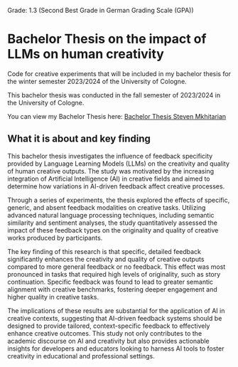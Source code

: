 Grade: 1.3 (Second Best Grade in German Grading Scale (GPA))

# Bachelor Thesis on the impact of LLMs on human creativity
Code for creative experiments that will be included in my bachelor thesis for the winter semester 2023/2024 of the University of Cologne. 

This bachelor thesis was conducted in the fall semester of 2023/2024 in the University of Cologne.

You can view my Bachelor Thesis here: [Bachelor Thesis Steven Mkhitarian](7379848_Steven_Mkhitarian_Bachelor_Thesis.pdf)

## What it is about and key finding 

This bachelor thesis investigates the influence of feedback specificity provided by Language Learning Models (LLMs) on the creativity and quality of human creative outputs. The study was motivated by the increasing integration of Artificial Intelligence (AI) in creative fields and aimed to determine how variations in AI-driven feedback affect creative processes.

Through a series of experiments, the thesis explored the effects of specific, generic, and absent feedback modalities on creative tasks. Utilizing advanced natural language processing techniques, including semantic similarity and sentiment analyses, the study quantitatively assessed the impact of these feedback types on the originality and quality of creative works produced by participants.

The key finding of this research is that specific, detailed feedback significantly enhances the creativity and quality of creative outputs compared to more general feedback or no feedback. This effect was most pronounced in tasks that required high levels of originality, such as story continuation. Specific feedback was found to lead to greater semantic alignment with creative benchmarks, fostering deeper engagement and higher quality in creative tasks.

The implications of these results are substantial for the application of AI in creative contexts, suggesting that AI-driven feedback systems should be designed to provide tailored, context-specific feedback to effectively enhance creative outcomes. This study not only contributes to the academic discourse on AI and creativity but also provides actionable insights for developers and educators looking to harness AI tools to foster creativity in educational and professional settings.




